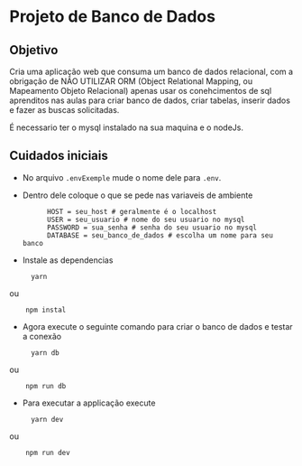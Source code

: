 
# Projeto de Banco de Dados

## Objetivo

Cria uma aplicação web que consuma um banco de dados relacional, com a obrigação de NÃO UTILIZAR ORM (Object Relational Mapping, ou Mapeamento Objeto Relacional) apenas usar os conehcimentos de sql aprenditos nas aulas para criar banco de dados, criar tabelas, inserir dados e fazer as buscas solicitadas.

É necessario ter o mysql instalado na sua maquina e o nodeJs.


## Cuidados iniciais 

- No arquivo ```.envExemple``` mude o nome dele para ```.env```.
- Dentro dele coloque o que se pede nas variaveis de ambiente 
  
            HOST = seu_host # geralmente é o localhost
            USER = seu_usuario # nome do seu usuario no mysql
            PASSWORD = sua_senha # senha do seu usuario no mysql
            DATABASE = seu_banco_de_dados # escolha um nome para seu banco

- Instale as dependencias

        yarn 
        
ou 
        
        npm instal

- Agora execute o seguinte comando para criar o banco de dados e testar a conexão

        yarn db 
        
ou 
        
        npm run db


- Para executar a applicação execute

        yarn dev

ou

        npm run dev

